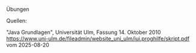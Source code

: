 Übungen 

Quellen: 

"Java Grundlagen", Universität Ulm, Fassung 14. Oktober 2010  https://www.uni-ulm.de/fileadmin/website_uni_ulm/iui.proghilfe/skript.pdf vom 2025-08-20
